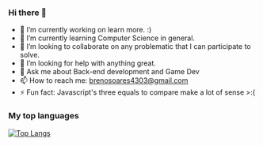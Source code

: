 ### Hi there 👋

- 🔭 I’m currently working on learn more. :)
- 🌱 I’m currently learning Computer Science in general.
- 👯 I’m looking to collaborate on any problematic that I can participate to solve.
- 🤔 I’m looking for help with anything great.
- 💬 Ask me about Back-end development and Game Dev
- 📫 How to reach me: brenosoares4303@gmail.com
- ⚡ Fun fact: Javascript's three equals to compare make a lot of sense >:(


### My top languages

[![Top Langs](https://github-readme-stats.vercel.app/api/top-langs/?username=anuraghazra)](https://github.com/anuraghazra/github-readme-stats)


